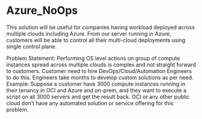 # Azure_NoOps
This solution will be useful for companies having workload deployed across multiple clouds including Azure. From our server running in Azure, customers will be able to control all their multi-cloud deployments using single control plane.

Problem Statement:
Performing OS level actions on group of compute instances spread across multiple clouds is complex and not straight forward to customers.
Customer need to hire DevOps/Cloud/Automation Engineers to do this.
Engineers take months to develop custom solutions as per need.
Example: Suppose a customer have 3000 compute instances running in their tenancy in OCI and Azure and on-prem, and they want to execute a script on all 3000 servers and get the result back. OCI or any other public cloud don’t have any automated solution or service offering for this problem.
